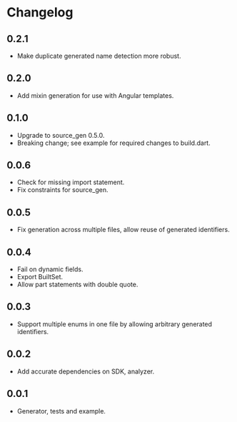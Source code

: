# Changelog

## 0.2.1

- Make duplicate generated name detection more robust.

## 0.2.0

- Add mixin generation for use with Angular templates.

## 0.1.0

- Upgrade to source_gen 0.5.0.
- Breaking change; see example for required changes to build.dart.

## 0.0.6

- Check for missing import statement.
- Fix constraints for source_gen.

## 0.0.5

- Fix generation across multiple files, allow reuse of generated identifiers.

## 0.0.4

- Fail on dynamic fields.
- Export BuiltSet.
- Allow part statements with double quote.

## 0.0.3

- Support multiple enums in one file by allowing arbitrary generated identifiers.

## 0.0.2

- Add accurate dependencies on SDK, analyzer.

## 0.0.1

- Generator, tests and example.
